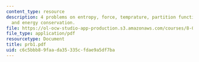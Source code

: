 ```yaml
---
content_type: resource
description: 4 problems on entropy, force, temprature, partition function, tension,
  and energy conservation.
file: https://ol-ocw-studio-app-production.s3.amazonaws.com/courses/8-08-statistical-physics-ii-spring-2005/c6c5bbb89faada35335cfdae9a5df7ba_prb1.pdf
file_type: application/pdf
resourcetype: Document
title: prb1.pdf
uid: c6c5bbb8-9faa-da35-335c-fdae9a5df7ba
---
```

